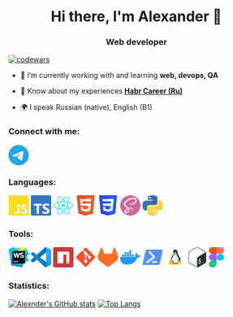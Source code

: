 <h1 align="center">Hi there, I'm Alexander 👋</h1>
<h3 align="center">Web developer</h3>

[![codewars](https://www.codewars.com/users/AlexanderStreltsov/badges/small)](https://www.codewars.com/users/AlexanderStreltsov)

- 🌱 I’m currently working with and learning **web, devops, QA**

- 📄 Know about my experiences [**Habr Career (Ru)**](https://career.habr.com/alexanderstreltsov)

- 🌍 I speak Russian (native), English (B1)

### Connect with me:

<p align="left">
<a href="https://t.me/alexander_streltsov91" target="blank"><img align="center" src="https://raw.githubusercontent.com/AlexanderStreltsov/AlexanderStreltsov/main/.github/images/telegram.svg" alt="alexanderstreltsov" height="40" width="40" /></a>
</p>

### Languages:

<p align="left">
<a href="https://www.javascript.com/"><img src="https://raw.githubusercontent.com/AlexanderStreltsov/AlexanderStreltsov/main/.github/images/js.svg" alt="js" width="40" height="40"/></a>
<a href="https://www.typescriptlang.org/"><img src="https://raw.githubusercontent.com/AlexanderStreltsov/AlexanderStreltsov/main/.github/images/ts.svg" alt="ts" width="40" height="40"/></a>
<a href="https://react.dev/"><img src="https://raw.githubusercontent.com/AlexanderStreltsov/AlexanderStreltsov/main/.github/images/react.svg" alt="react" width="40" height="40"/></a>
<a href="https://www.w3.org/html/"><img src="https://raw.githubusercontent.com/AlexanderStreltsov/AlexanderStreltsov/main/.github/images/html5.svg" alt="html5" width="40" height="40"/></a>
<a href="https://www.w3schools.com/css/"><img src="https://raw.githubusercontent.com/AlexanderStreltsov/AlexanderStreltsov/main/.github/images/css3.svg" alt="css3" width="40" height="40"/></a>
<a href="https://sass-lang.com/"><img src="https://raw.githubusercontent.com/AlexanderStreltsov/AlexanderStreltsov/main/.github/images/sass.svg" alt="sass" width="40" height="40"/></a>
<a href="https://www.python.org"><img src="https://raw.githubusercontent.com/AlexanderStreltsov/AlexanderStreltsov/main/.github/images/python.svg" alt="python" width="40" height="40"/></a>
</p>

### Tools:

<p align="left">
<a href="https://www.jetbrains.com/webstorm/"><img src="https://raw.githubusercontent.com/AlexanderStreltsov/AlexanderStreltsov/main/.github/images/webstorm.svg" alt="git" width="40" height="40"/></a>
<a href="https://code.visualstudio.com/"><img src="https://raw.githubusercontent.com/AlexanderStreltsov/AlexanderStreltsov/main/.github/images/vscode.svg" alt="git" width="40" height="40"/></a>
<a href="https://www.npmjs.com/"><img src="https://raw.githubusercontent.com/AlexanderStreltsov/AlexanderStreltsov/main/.github/images/npm.svg" alt="npm" width="40" height="40"/></a>
<a href="https://git-scm.com/"><img src="https://raw.githubusercontent.com/AlexanderStreltsov/AlexanderStreltsov/main/.github/images/git.svg" alt="git" width="40" height="40"/></a>
<a href="https://about.gitlab.com/"><img src="https://raw.githubusercontent.com/AlexanderStreltsov/AlexanderStreltsov/main/.github/images/gitlab.svg" alt="git" width="40" height="40"/></a>
<a href="https://www.docker.com/"> <img src="https://raw.githubusercontent.com/AlexanderStreltsov/AlexanderStreltsov/main/.github/images/docker.svg" alt="docker" width="40" height="40"/></a>
<a href="https://learn.microsoft.com/en-us/powershell/"><img src="https://raw.githubusercontent.com/AlexanderStreltsov/AlexanderStreltsov/main/.github/images/powershell.svg" alt="powershell" width="40" height="40"/></a>
<a href="https://www.linux.org/"><img src="https://raw.githubusercontent.com/AlexanderStreltsov/AlexanderStreltsov/main/.github/images/linux.svg" alt="linux" width="40" height="40"/></a>
<a href="http://www.gnu.org/software/bash/"> <img src="https://raw.githubusercontent.com/AlexanderStreltsov/AlexanderStreltsov/main/.github/images/bash.svg" alt="bash" width="40" height="40"/></a>
<a href="https://www.figma.com/"><img src="https://raw.githubusercontent.com/AlexanderStreltsov/AlexanderStreltsov/main/.github/images/figma.svg" alt="figma" width="30" height="40"/></a>

</p>

### Statistics:

[![Alexnder's GitHub stats](https://github-readme-stats.vercel.app/api?username=AlexanderStreltsov)](https://github.com/AlexanderStreltsov)
[![Top Langs](https://github-readme-stats.vercel.app/api/top-langs/?username=AlexanderStreltsov&layout=compact)](https://github.com/AlexanderStreltsov)
